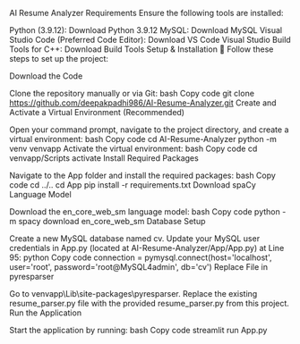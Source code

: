 AI Resume Analyzer
Requirements
Ensure the following tools are installed:

Python (3.9.12): Download Python 3.9.12
MySQL: Download MySQL
Visual Studio Code (Preferred Code Editor): Download VS Code
Visual Studio Build Tools for C++: Download Build Tools
Setup & Installation 👀
Follow these steps to set up the project:

Download the Code

Clone the repository manually or via Git:
bash
Copy code
git clone https://github.com/deepakpadhi986/AI-Resume-Analyzer.git
Create and Activate a Virtual Environment (Recommended)

Open your command prompt, navigate to the project directory, and create a virtual environment:
bash
Copy code
cd AI-Resume-Analyzer
python -m venv venvapp
Activate the virtual environment:
bash
Copy code
cd venvapp/Scripts
activate
Install Required Packages

Navigate to the App folder and install the required packages:
bash
Copy code
cd ../..
cd App
pip install -r requirements.txt
Download spaCy Language Model

Download the en_core_web_sm language model:
bash
Copy code
python -m spacy download en_core_web_sm
Database Setup

Create a new MySQL database named cv.
Update your MySQL user credentials in App.py (located at AI-Resume-Analyzer/App/App.py) at Line 95:
python
Copy code
connection = pymysql.connect(host='localhost', user='root', password='root@MySQL4admin', db='cv')
Replace File in pyresparser

Go to venvapp\Lib\site-packages\pyresparser.
Replace the existing resume_parser.py file with the provided resume_parser.py from this project.
Run the Application

Start the application by running:
bash
Copy code
streamlit run App.py
